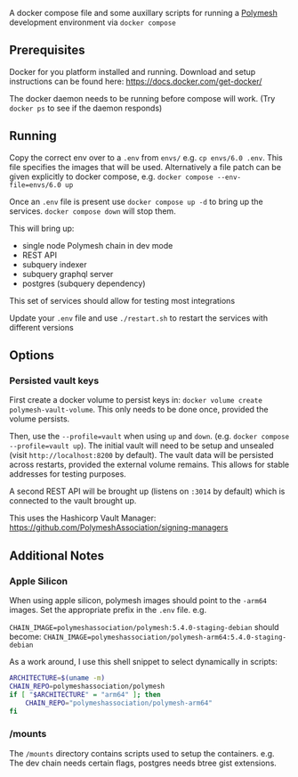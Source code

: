 A docker compose file and some auxillary scripts for running a [Polymesh](https://github.com/PolymeshAssociation) development environment via `docker compose`

## Prerequisites

Docker for you platform installed and running. Download and setup instructions can be found here: https://docs.docker.com/get-docker/

The docker daemon needs to be running before compose will work. (Try `docker ps` to see if the daemon responds)

## Running

Copy the correct env over to a `.env` from `envs/` e.g. `cp envs/6.0 .env`. This file specifies the images that will be used. Alternatively a file patch can be given explicitly to docker compose, e.g. `docker compose --env-file=envs/6.0 up`

Once an `.env` file is present use `docker compose up -d` to bring up the services. `docker compose down` will stop them.

This will bring up:
- single node Polymesh chain in dev mode
- REST API
- subquery indexer
- subquery graphql server
- postgres (subquery dependency)

This set of services should allow for testing most integrations

Update your `.env` file and use `./restart.sh` to restart the services with different versions
## Options
### Persisted vault keys

First create a docker volume to persist keys in: `docker volume create polymesh-vault-volume`. This only needs to be done once, provided the volume persists.

Then, use the `--profile=vault` when using `up` and `down`. (e.g. `docker compose --profile=vault up`). The initial vault will need to be setup and unsealed (visit `http://localhost:8200` by default). The vault data will be persisted across restarts, provided the external volume remains. This allows for stable addresses for testing purposes.

A second REST API will be brought up (listens on `:3014` by default) which is connected to the vault brought up.

This uses the Hashicorp Vault Manager: https://github.com/PolymeshAssociation/signing-managers


## Additional Notes

### Apple Silicon

When using apple silicon, polymesh images should point to the `-arm64` images. Set the appropriate prefix in the `.env` file. e.g.

`CHAIN_IMAGE=polymeshassociation/polymesh:5.4.0-staging-debian`
should become:
`CHAIN_IMAGE=polymeshassociation/polymesh-arm64:5.4.0-staging-debian`

As a work around, I use this shell snippet to select dynamically in scripts:
```sh
ARCHITECTURE=$(uname -m)
CHAIN_REPO=polymeshassociation/polymesh
if [ "$ARCHITECTURE" = "arm64" ]; then
    CHAIN_REPO="polymeshassociation/polymesh-arm64"
fi
```

### /mounts

The `/mounts` directory contains scripts used to setup the containers. e.g. The dev chain needs certain flags, postgres needs btree gist extensions.